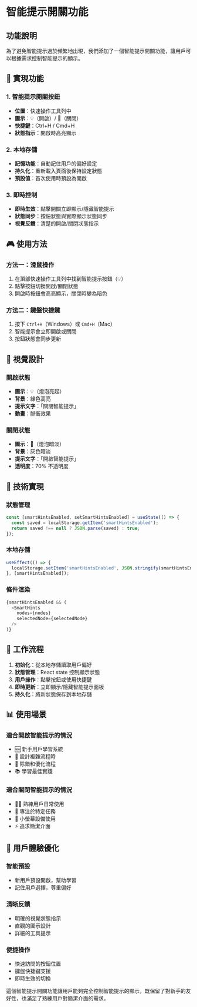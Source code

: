 # 智能提示開關功能

## 功能說明

為了避免智能提示過於頻繁地出現，我們添加了一個智能提示開關功能，讓用戶可以根據需求控制智能提示的顯示。

## 🔧 實現功能

### 1. 智能提示開關按鈕
- **位置**：快速操作工具列中
- **圖示**：💡（開啟）/ 🔅（關閉）
- **快捷鍵**：Ctrl+H / Cmd+H
- **狀態指示**：開啟時高亮顯示

### 2. 本地存儲
- **記憶功能**：自動記住用戶的偏好設定
- **持久化**：重新載入頁面後保持設定狀態
- **預設值**：首次使用時預設為開啟

### 3. 即時控制
- **即時生效**：點擊開關立即顯示/隱藏智能提示
- **狀態同步**：按鈕狀態與實際顯示狀態同步
- **視覺反饋**：清楚的開啟/關閉狀態指示

## 🎮 使用方法

### 方法一：滑鼠操作
1. 在頂部快速操作工具列中找到智能提示按鈕（💡）
2. 點擊按鈕切換開啟/關閉狀態
3. 開啟時按鈕會高亮顯示，關閉時變為暗色

### 方法二：鍵盤快捷鍵
1. 按下 `Ctrl+H`（Windows）或 `Cmd+H`（Mac）
2. 智能提示會立即開啟或關閉
3. 按鈕狀態會同步更新

## 🎨 視覺設計

### 開啟狀態
- **圖示**：💡（燈泡亮起）
- **背景**：綠色高亮
- **提示文字**：「關閉智能提示」
- **動畫**：脈衝效果

### 關閉狀態
- **圖示**：🔅（燈泡暗淡）
- **背景**：灰色暗淡
- **提示文字**：「開啟智能提示」
- **透明度**：70% 不透明度

## 💾 技術實現

### 狀態管理
```javascript
const [smartHintsEnabled, setSmartHintsEnabled] = useState(() => {
  const saved = localStorage.getItem('smartHintsEnabled');
  return saved !== null ? JSON.parse(saved) : true;
});
```

### 本地存儲
```javascript
useEffect(() => {
  localStorage.setItem('smartHintsEnabled', JSON.stringify(smartHintsEnabled));
}, [smartHintsEnabled]);
```

### 條件渲染
```javascript
{smartHintsEnabled && (
  <SmartHints
    nodes={nodes}
    selectedNode={selectedNode}
  />
)}
```

## 🔄 工作流程

1. **初始化**：從本地存儲讀取用戶偏好
2. **狀態管理**：React state 控制顯示狀態
3. **用戶操作**：點擊按鈕或使用快捷鍵
4. **即時更新**：立即顯示/隱藏智能提示面板
5. **持久化**：將新狀態保存到本地存儲

## 📊 使用場景

### 適合開啟智能提示的情況
- 🆕 新手用戶學習系統
- 🔧 設計複雜流程時
- 🐛 除錯和優化流程
- 📚 學習最佳實踐

### 適合關閉智能提示的情況
- 👨‍💻 熟練用戶日常使用
- 🎯 專注於特定任務
- 📱 小螢幕設備使用
- ⚡ 追求簡潔介面

## 🎯 用戶體驗優化

### 智能預設
- 新用戶預設開啟，幫助學習
- 記住用戶選擇，尊重偏好

### 清晰反饋
- 明確的視覺狀態指示
- 直觀的圖示設計
- 詳細的工具提示

### 便捷操作
- 快速訪問的按鈕位置
- 鍵盤快捷鍵支援
- 即時生效的切換

這個智能提示開關功能讓用戶能夠完全控制智能提示的顯示，既保留了對新手的友好性，也滿足了熟練用戶對簡潔介面的需求。